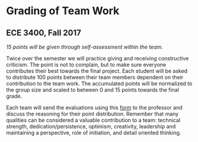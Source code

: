 # Grading of Team Work 
## ECE 3400, Fall 2017

_15 points will be given through self-assessment within the team._

Twice over the semester we will practice giving and receiving constructive criticism. The point is not to complain, but to make sure everyone contributes their best towards the final project. Each student will be asked to distribute 100 points between their team members dependent on their contribution to the team work. The accumulated points will be normalized to the group size and scaled to between 0 and 15 points towards the final grade.

Each team will send the evaluations using this [form](../Teamwork/GroupProcess-QualitativePeerSelfEval.docx) to the professor and discuss the reasoning for their point distribution. Remember that many qualities can be considered a valuable contribution to a team: technical strength, dedication/persistence, optimism, creativity, leadership and maintaining a perspective, role of initiation, and detail oriented thinking.



